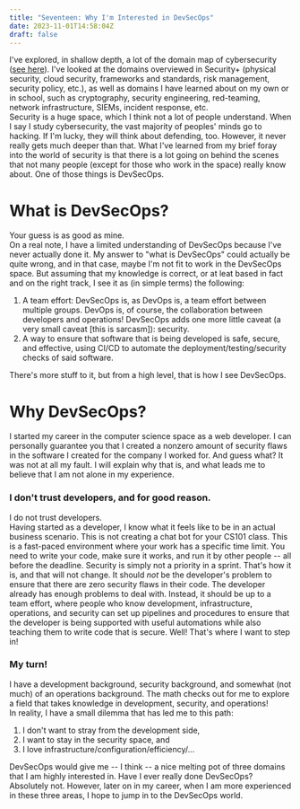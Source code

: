 ```yaml
---
title: "Seventeen: Why I'm Interested in DevSecOps"
date: 2023-11-01T14:58:04Z
draft: false
---
```


I've explored, in shallow depth, a lot of the domain map of cybersecurity ([see here](https://media.licdn.com/dms/image/C4E12AQFEgFdbEtEl3Q/article-inline_image-shrink_1500_2232/0/1619282900607?e=1704326400&v=beta&t=r3s-4okqD3cSVibXsSr8Q8g0LBUR4m5rGk6Ta2DO4gA)).
I've looked at the domains overviewed in Security+ (physical security, cloud security, frameworks and standards, risk management, security policy, etc.), as well as domains I have learned about on my own or in school, such as cryptography, security engineering, red-teaming, network infrastructure, SIEMs, incident response, etc.
<br />
Security is a huge space, which I think not a lot of people understand. When I say I study cybersecurity, the vast majority of peoples' minds go to hacking. If I'm lucky, they will think about defending, too. However, it never really gets much deeper than that. What I've learned from my brief foray into the world of security is that there is a lot going on behind the scenes that not many people (except for those who work in the space) really know about. One of those things is DevSecOps.
<br />
# What is DevSecOps?
Your guess is as good as mine.
<br />
On a real note, I have a limited understanding of DevSecOps because I've never actually done it. My answer to "what is DevSecOps" could actually be quite wrong, and in that case, maybe I'm not fit to work in the DevSecOps space. But assuming that my knowledge is correct, or at leat based in fact and on the right track, I see it as (in simple terms) the following:
1. A team effort: DevSecOps is, as DevOps is, a team effort between multiple groups. DevOps is, of course, the collaboration between developers and operations! DevSecOps adds one more little caveat (a very small caveat \[this is sarcasm]): security.
2. A way to ensure that software that is being developed is safe, secure, and effective, using CI/CD to automate the deployment/testing/security checks of said software.

There's more stuff to it, but from a high level, that is how I see DevSecOps.

# Why DevSecOps?
I started my career in the computer science space as a web developer. I can personally guarantee you that I created a nonzero amount of security flaws in the software I created for the company I worked for. And guess what? It was not at all my fault. I will explain why that is, and what leads me to believe that I am not alone in my experience.

### I don't trust developers, and for good reason.
I do not trust developers.
<br />
Having started as a developer, I know what it feels like to be in an actual business scenario. This is not creating a chat bot for your CS101 class. This is a fast-paced environment where your work has a specific time limit. You need to write your code, make sure it works, and run it by other people -- all before the deadline. Security is simply not a priority in a sprint. That's how it is, and that will not change. It should *not* be the developer's problem to ensure that there are zero security flaws in their code. The developer already has enough problems to deal with. Instead, it should be up to a team effort, where people who know development, infrastructure, operations, and security can set up pipelines and procedures to ensure that the developer is being supported with useful automations while also teaching them to write code that is secure. Well! That's where I want to step in!

### My turn!
I have a development background, security background, and somewhat (not much) of an operations background. The math checks out for me to explore a field that takes knowledge in development, security, and operations!
<br />
In reality, I have a small dilemma that has led me to this path:
1. I don't want to stray from the development side,
2. I want to stay in the security space, and 
3. I love infrastructure/configuration/efficiency/...

DevSecOps would give me -- I think -- a nice melting pot of three domains that I am highly interested in. Have I ever really done DevSecOps? Absolutely not. However, later on in my career, when I am more experienced in these three areas, I hope to jump in to the DevSecOps world.
